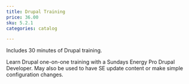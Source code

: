 ```yaml
---
title: Drupal Training
price: 36.00
sku: 5.2.1
categories: catalog

---
```


Includes 30 minutes of Drupal training.

Learn Drupal one-on-one training with a Sundays Energy Pro Drupal Developer. May also be used to have SE update content or make simple configuration changes.